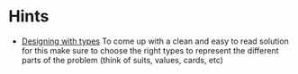 # Hints
- [Designing with types](http://fsharpforfunandprofit.com/series/designing-with-types.html) To come up with a clean and easy to read solution for this make sure to choose the right types to represent the different parts of the problem (think of suits, values, cards, etc)